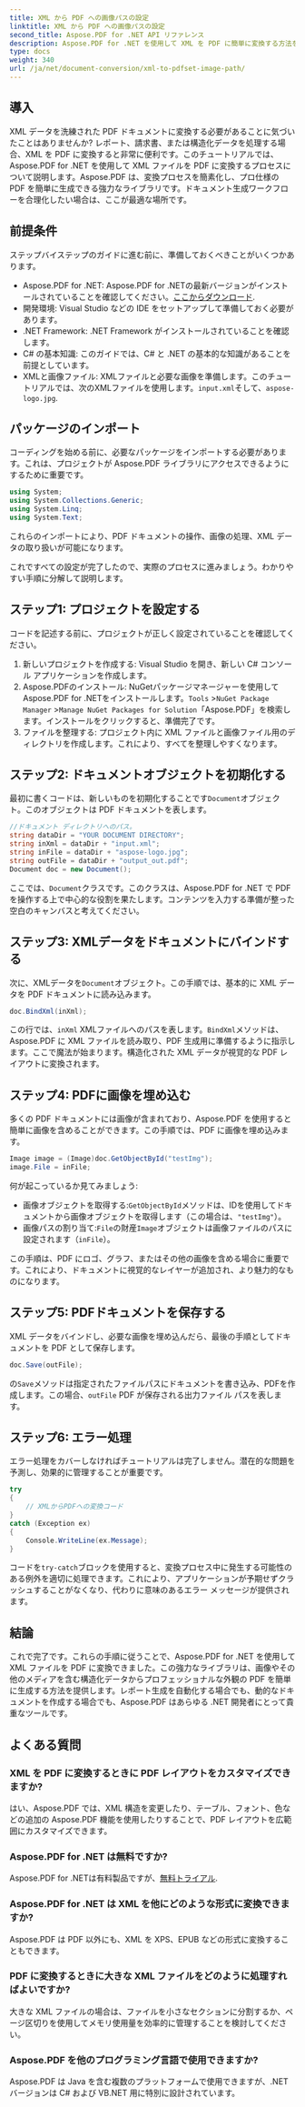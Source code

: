 ```yaml
---
title: XML から PDF への画像パスの設定
linktitle: XML から PDF への画像パスの設定
second_title: Aspose.PDF for .NET API リファレンス
description: Aspose.PDF for .NET を使用して XML を PDF に簡単に変換する方法を学びます。この詳細なガイドでは、セットアップから完了までのプロセスをステップごとに説明します。
type: docs
weight: 340
url: /ja/net/document-conversion/xml-to-pdfset-image-path/
---
```

## 導入

XML データを洗練された PDF ドキュメントに変換する必要があることに気づいたことはありませんか? レポート、請求書、または構造化データを処理する場合、XML を PDF に変換すると非常に便利です。このチュートリアルでは、Aspose.PDF for .NET を使用して XML ファイルを PDF に変換するプロセスについて説明します。Aspose.PDF は、変換プロセスを簡素化し、プロ仕様の PDF を簡単に生成できる強力なライブラリです。ドキュメント生成ワークフローを合理化したい場合は、ここが最適な場所です。

## 前提条件

ステップバイステップのガイドに進む前に、準備しておくべきことがいくつかあります。

-  Aspose.PDF for .NET: Aspose.PDF for .NETの最新バージョンがインストールされていることを確認してください。[ここからダウンロード](https://releases.aspose.com/pdf/net/).
- 開発環境: Visual Studio などの IDE をセットアップして準備しておく必要があります。
- .NET Framework: .NET Framework がインストールされていることを確認します。
- C# の基本知識: このガイドでは、C# と .NET の基本的な知識があることを前提としています。
-  XMLと画像ファイル: XMLファイルと必要な画像を準備します。このチュートリアルでは、次のXMLファイルを使用します。`input.xml`そして、`aspose-logo.jpg`.

## パッケージのインポート

コーディングを始める前に、必要なパッケージをインポートする必要があります。これは、プロジェクトが Aspose.PDF ライブラリにアクセスできるようにするために重要です。

```csharp
using System;
using System.Collections.Generic;
using System.Linq;
using System.Text;
```

これらのインポートにより、PDF ドキュメントの操作、画像の処理、XML データの取り扱いが可能になります。

これですべての設定が完了したので、実際のプロセスに進みましょう。わかりやすい手順に分解して説明します。

## ステップ1: プロジェクトを設定する

コードを記述する前に、プロジェクトが正しく設定されていることを確認してください。

1. 新しいプロジェクトを作成する: Visual Studio を開き、新しい C# コンソール アプリケーションを作成します。
2.  Aspose.PDFのインストール: NuGetパッケージマネージャーを使用してAspose.PDF for .NETをインストールします。`Tools` >`NuGet Package Manager` >`Manage NuGet Packages for Solution`「Aspose.PDF」を検索します。インストールをクリックすると、準備完了です。
3. ファイルを整理する: プロジェクト内に XML ファイルと画像ファイル用のディレクトリを作成します。これにより、すべてを整理しやすくなります。

## ステップ2: ドキュメントオブジェクトを初期化する

最初に書くコードは、新しいものを初期化することです`Document`オブジェクト。このオブジェクトは PDF ドキュメントを表します。

```csharp
//ドキュメント ディレクトリへのパス。
string dataDir = "YOUR DOCUMENT DIRECTORY";
string inXml = dataDir + "input.xml";
string inFile = dataDir + "aspose-logo.jpg";
string outFile = dataDir + "output_out.pdf";
Document doc = new Document();
```

ここでは、`Document`クラスです。このクラスは、Aspose.PDF for .NET で PDF を操作する上で中心的な役割を果たします。コンテンツを入力する準備が整った空白のキャンバスと考えてください。

## ステップ3: XMLデータをドキュメントにバインドする

次に、XMLデータを`Document`オブジェクト。この手順では、基本的に XML データを PDF ドキュメントに読み込みます。

```csharp
doc.BindXml(inXml);
```

この行では、`inXml` XMLファイルへのパスを表します。`BindXml`メソッドは、Aspose.PDF に XML ファイルを読み取り、PDF 生成用に準備するように指示します。ここで魔法が始まります。構造化された XML データが視覚的な PDF レイアウトに変換されます。

## ステップ4: PDFに画像を埋め込む

多くの PDF ドキュメントには画像が含まれており、Aspose.PDF を使用すると簡単に画像を含めることができます。この手順では、PDF に画像を埋め込みます。

```csharp
Image image = (Image)doc.GetObjectById("testImg");
image.File = inFile;
```

何が起こっているか見てみましょう:

- 画像オブジェクトを取得する:`GetObjectById`メソッドは、IDを使用してドキュメントから画像オブジェクトを取得します（この場合は、`"testImg"`）。
- 画像パスの割り当て:`File`の財産`Image`オブジェクトは画像ファイルのパスに設定されます（`inFile`）。

この手順は、PDF にロゴ、グラフ、またはその他の画像を含める場合に重要です。これにより、ドキュメントに視覚的なレイヤーが追加され、より魅力的なものになります。

## ステップ5: PDFドキュメントを保存する

XML データをバインドし、必要な画像を埋め込んだら、最後の手順としてドキュメントを PDF として保存します。

```csharp
doc.Save(outFile);
```

の`Save`メソッドは指定されたファイルパスにドキュメントを書き込み、PDFを作成します。この場合、`outFile` PDF が保存される出力ファイル パスを表します。

## ステップ6: エラー処理

エラー処理をカバーしなければチュートリアルは完了しません。潜在的な問題を予測し、効果的に管理することが重要です。

```csharp
try
{
    // XMLからPDFへの変換コード
}
catch (Exception ex)
{
    Console.WriteLine(ex.Message);
}
```

コードを`try-catch`ブロックを使用すると、変換プロセス中に発生する可能性のある例外を適切に処理できます。これにより、アプリケーションが予期せずクラッシュすることがなくなり、代わりに意味のあるエラー メッセージが提供されます。

## 結論

これで完了です。これらの手順に従うことで、Aspose.PDF for .NET を使用して XML ファイルを PDF に変換できました。この強力なライブラリは、画像やその他のメディアを含む構造化データからプロフェッショナルな外観の PDF を簡単に生成する方法を提供します。レポート生成を自動化する場合でも、動的なドキュメントを作成する場合でも、Aspose.PDF はあらゆる .NET 開発者にとって貴重なツールです。

## よくある質問

### XML を PDF に変換するときに PDF レイアウトをカスタマイズできますか?
はい、Aspose.PDF では、XML 構造を変更したり、テーブル、フォント、色などの追加の Aspose.PDF 機能を使用したりすることで、PDF レイアウトを広範囲にカスタマイズできます。

### Aspose.PDF for .NET は無料ですか?
 Aspose.PDF for .NETは有料製品ですが、[無料トライアル](https://releases.aspose.com/).

### Aspose.PDF for .NET は XML を他にどのような形式に変換できますか?
Aspose.PDF は PDF 以外にも、XML を XPS、EPUB などの形式に変換することもできます。

### PDF に変換するときに大きな XML ファイルをどのように処理すればよいですか?
大きな XML ファイルの場合は、ファイルを小さなセクションに分割するか、ページ区切りを使用してメモリ使用量を効率的に管理することを検討してください。

### Aspose.PDF を他のプログラミング言語で使用できますか?
Aspose.PDF は Java を含む複数のプラットフォームで使用できますが、.NET バージョンは C# および VB.NET 用に特別に設計されています。